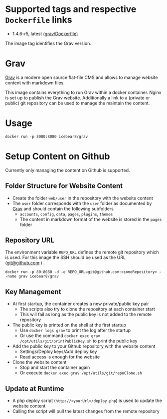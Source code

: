 # Supported tags and respective `Dockerfile` links
* 1.4.6-r5, latest [(grav/Dockerfile)](https://github.com/icebear8/arctic/blob/grav/1.4.6-r5/grav/Dockerfile)

The image tag identifies the Grav version.

# Grav
[Grav](https://getgrav.org/) is a modern open source flat-file CMS and allows to manage website content with markdown files.

This image contains everything to run Grav within a docker container.
Nginx is set up to publish the Grav website.
Additionally a link to a (private or public) git repository can be used to manage the maintain the content.

# Usage
`docker run -p 8080:8080 icebear8/grav`

# Setup Content on Github
Currently only managing the content on Github is supported.

##  Folder Structure for Website Content
* Create the folder `web/user` in the repository with the website content
* The `user` folder corresponds with the `user` folder as documented by [Grav](https://getgrav.org/) and should contain the following subfolders
  * `accounts`, `config`, `data`, `pages`, `plugins`, `themes`
  * The content in markdown format of the website is stored in the `pages` folder

##  Repository URL

The environment variable `REPO_URL` defines the remote git repository which is used.
For this image the SSH should be used as the URL (git@github.com:<someRepository>) .

`docker run -p 80:8080 -d -e REPO_URL=git@github.com:<someRepository> --name grav icebear8/grav`

##  Key Management

* At first startup, the container creates a new private/public key pair
  * The scripts also try to clone the repository at each container start
  * This will fail as long as the public key is not added to the remote repository
* The public key is printed on the shell at the first startup
  * Use `docker logs grav` to print the log after the startup
  * Or use the command `docker exec grav /opt/utils/git/printPublicKey.sh` to print the public key
* Add the public key to your Github repository with the website content
  * Settings/Deploy keys/Add deploy key
  * Read access is enough for the website
* Clone the website content
  * Stop and start the container again
  * Or execute `docker exec grav /opt/utils/git/repoClone.sh`
  
##  Update at Runtime
* A php deploy script (`http://<yourUrl>/deploy.php`) is used to update the website content
* Calling the script will pull the latest changes from the remote repository
